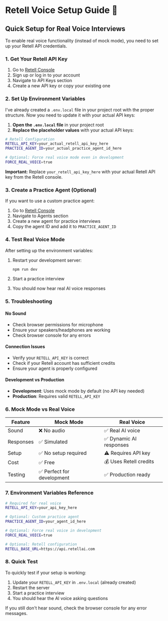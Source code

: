 # Retell Voice Setup Guide 🎤

## Quick Setup for Real Voice Interviews

To enable real voice functionality (instead of mock mode), you need to set up your Retell API credentials.

### 1. Get Your Retell API Key

1. Go to [Retell Console](https://console.retellai.com/)
2. Sign up or log in to your account
3. Navigate to API Keys section
4. Create a new API key or copy your existing one

### 2. Set Up Environment Variables

I've already created a `.env.local` file in your project root with the proper structure. Now you need to update it with your actual API keys:

1. **Open the `.env.local` file** in your project root
2. **Replace the placeholder values** with your actual API keys:

```bash
# Retell Configuration
RETELL_API_KEY=your_actual_retell_api_key_here
PRACTICE_AGENT_ID=your_actual_practice_agent_id_here

# Optional: Force real voice mode even in development
FORCE_REAL_VOICE=true
```

**Important:** Replace `your_retell_api_key_here` with your actual Retell API key from the Retell console.

### 3. Create a Practice Agent (Optional)

If you want to use a custom practice agent:

1. Go to [Retell Console](https://console.retellai.com/)
2. Navigate to Agents section
3. Create a new agent for practice interviews
4. Copy the agent ID and add it to `PRACTICE_AGENT_ID`

### 4. Test Real Voice Mode

After setting up the environment variables:

1. Restart your development server:
   ```bash
   npm run dev
   ```

2. Start a practice interview
3. You should now hear real AI voice responses

### 5. Troubleshooting

#### No Sound
- Check browser permissions for microphone
- Ensure your speakers/headphones are working
- Check browser console for any errors

#### Connection Issues
- Verify your `RETELL_API_KEY` is correct
- Check if your Retell account has sufficient credits
- Ensure your agent is properly configured

#### Development vs Production
- **Development**: Uses mock mode by default (no API key needed)
- **Production**: Requires valid `RETELL_API_KEY`

### 6. Mock Mode vs Real Voice

| Feature | Mock Mode | Real Voice |
|---------|-----------|------------|
| Sound | ❌ No audio | ✅ Real AI voice |
| Responses | ✅ Simulated | ✅ Dynamic AI responses |
| Setup | ✅ No setup required | ⚠️ Requires API key |
| Cost | ✅ Free | 💰 Uses Retell credits |
| Testing | ✅ Perfect for development | ✅ Production ready |

### 7. Environment Variables Reference

```bash
# Required for real voice
RETELL_API_KEY=your_api_key_here

# Optional: Custom practice agent
PRACTICE_AGENT_ID=your_agent_id_here

# Optional: Force real voice in development
FORCE_REAL_VOICE=true

# Optional: Retell configuration
RETELL_BASE_URL=https://api.retellai.com
```

### 8. Quick Test

To quickly test if your setup is working:

1. Update your `RETELL_API_KEY` in `.env.local` (already created)
2. Restart the server
3. Start a practice interview
4. You should hear the AI voice asking questions

If you still don't hear sound, check the browser console for any error messages. 
